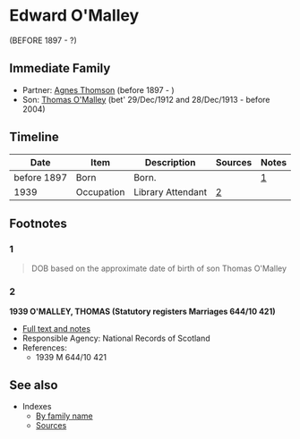 ﻿---
layout: person
subject_key: i76741424
permalink: /people/i76741424
---

# Edward O'Malley
(BEFORE 1897 - ?)

## Immediate Family

* Partner: [Agnes Thomson](./@96590245@-agnes-thomson-b1897-d.md) (before 1897 - )
* Son: [Thomas O'Malley](./@12568152@-thomas-o'malley-b1912-12-29~1913-12-28-d2004.md) (bet' 29/Dec/1912 and 28/Dec/1913 - before 2004)

## Timeline

Date | Item | Description | Sources | Notes
---|---|---|---|---
before 1897 | Born | Born. |  | [1](#1)
1939 | Occupation | Library Attendant | [2](#2) | 

## Footnotes

### 1

> DOB based on the approximate date of birth of son Thomas O'Malley
>


### 2

**1939 O'MALLEY, THOMAS (Statutory registers Marriages 644/10 421)**

* [Full text and notes](../sources/@89657505@-1939-o'malley,-thomas-statutory-registers-marriages-644-10-421-.md)
* Responsible Agency: National Records of Scotland
* References: 
  * 1939 M 644/10 421


## See also

- Indexes
  - [By family name](../index-by-family-name.md)
  - [Sources](../index-of-sources-by-title.md)

